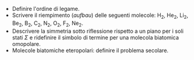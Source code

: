 - Definire l'ordine di legame.
- Scrivere il riempimento (<em>aufbau</em>) delle seguenti molecole: H<sub>2</sub>, He<sub>2</sub>, Li<sub>2</sub>,
  Be<sub>2</sub>, B<sub>2</sub>, C<sub>2</sub>, N<sub>2</sub>, O<sub>2</sub>, F<sub>2</sub>, Ne<sub>2</sub>.
- Descrivere la simmetria sotto riflessione rispetto a un piano per i soli stati $\Sigma$ e ridefinire il simbolo di termine
  per una molecola biatomica omopolare.
- Molecole biatomiche eteropolari: definire il problema secolare.
